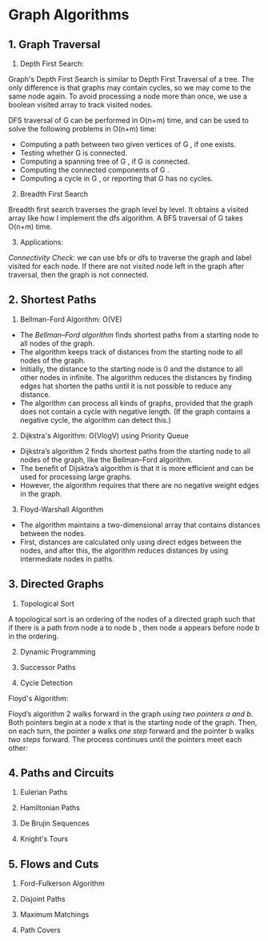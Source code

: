 # Graph Algorithms

## 1. Graph Traversal

1. Depth First Search:

Graph's Depth First Search is similar to Depth First Traversal of a tree. 
The only difference is that graphs may contain cycles, so we may come to the same node again. 
To avoid processing a node more than once, we use a boolean visited array to track visited nodes.

DFS traversal of G can be performed in O(n+m) time, and can be used to solve
the following problems in O(n+m) time:
* Computing a path between two given vertices of G , if one exists.
* Testing whether G is connected.
* Computing a spanning tree of G , if G is connected.
* Computing the connected components of G .
* Computing a cycle in G , or reporting that G has no cycles.
 
2. Breadth First Search

Breadth first search traverses the graph level by level.
It obtains a visited array like how I implement the dfs algorithm.
A BFS traversal of G takes O(n+m) time.

3. Applications:

*Connectivity Check*: we can use bfs or dfs to traverse the graph and label visited for each node. If there are not visited node left in the graph after traversal, then the graph is not connected.

## 2. Shortest Paths

1. Bellman-Ford Algorithm: O(VE)

* The *Bellman–Ford algorithm* finds shortest paths from a starting node to all nodes of the graph. 
* The algorithm keeps track of distances from the starting node to all nodes of the graph. 
* Initially, the distance to the starting node is 0 and the distance to all other nodes in infinite. The algorithm reduces the distances by finding edges hat shorten the paths until it is not possible to reduce any distance.
* The algorithm can process all kinds of graphs, provided that
the graph does not contain a cycle with negative length. 
(If the graph contains a negative cycle, the algorithm can detect this.)

2. Dijkstra's Algorithm: O(VlogV) using Priority Queue

* Dijkstra’s algorithm 2 finds shortest paths from the starting node to all nodes of
the graph, like the Bellman–Ford algorithm. 
* The benefit of Dijsktra’s algorithm is that it is more efficient and can be used for 
processing large graphs. 
* However, the algorithm requires that there are no negative weight edges in the graph.

3. Floyd-Warshall Algorithm

* The algorithm maintains a two-dimensional array that contains distances between the nodes. 
* First, distances are calculated only using direct edges between the nodes, and after this, 
the algorithm reduces distances by using intermediate nodes in paths.

## 3. Directed Graphs

1. Topological Sort

A topological sort is an ordering of the nodes of a directed graph such that if
there is a path from node a to node b , then node a appears before node b in the
ordering.

2. Dynamic Programming

3. Successor Paths

4. Cycle Detection

Floyd's Algorithm:

Floyd’s algorithm 2 walks forward in the graph *using two pointers a and b*.
Both pointers begin at a node x that is the starting node of the graph. 
Then, on each turn, the pointer a walks *one step* forward and the pointer b 
walks *two steps* forward. The process continues until the pointers meet each other:

## 4. Paths and Circuits

1. Eulerian Paths

2. Hamiltonian Paths

3. De Brujin Sequences

4. Knight's Tours

## 5. Flows and Cuts

1. Ford-Fulkerson Algorithm

2. Disjoint Paths

3. Maximum Matchings

4. Path Covers
